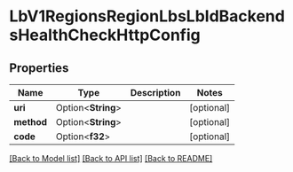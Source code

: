 # LbV1RegionsRegionLbsLbIdBackendsHealthCheckHttpConfig

## Properties

Name | Type | Description | Notes
------------ | ------------- | ------------- | -------------
**uri** | Option<**String**> |  | [optional]
**method** | Option<**String**> |  | [optional]
**code** | Option<**f32**> |  | [optional]

[[Back to Model list]](../README.md#documentation-for-models) [[Back to API list]](../README.md#documentation-for-api-endpoints) [[Back to README]](../README.md)


